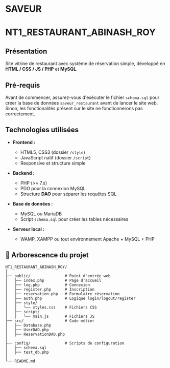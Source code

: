﻿# SAVEUR

# NT1_RESTAURANT_ABINASH_ROY

## Présentation

Site vitrine de restaurant avec système de réservation simple, développé en **HTML / CSS / JS / PHP** et **MySQL**.  

## Pré-requis

Avant de commencer, assurez-vous d'exécuter le fichier `schema.sql` pour créer la base de données `saveur_restaurant` avant de lancer le site web. Sinon, les fonctionalités présent sur le site ne fonctionnerons pas correctement.

## Technologies utilisées

- **Frontend :**
  - HTML5, CSS3 (dossier `/style`)
  - JavaScript natif (dossier `/script`)
  - Responsive et structure simple

- **Backend :**
  - PHP (>= 7.x)
  - PDO pour la connexion MySQL
  - Structure **DAO** pour séparer les requêtes SQL

- **Base de données :**
  - MySQL ou MariaDB
  - Script `schema.sql` pour créer les tables nécessaires

- **Serveur local :**
  - WAMP, XAMPP ou tout environnement Apache + MySQL + PHP

## 📂 Arborescence du projet

```plaintext
NT1_RESTAURANT_ABINASH_ROY/
│
├── public/               # Point d'entrée web
│   ├── index.php         # Page d'accueil
│   ├── log.php           # Connexion
│   ├── register.php      # Inscription
│   ├── reservation.php   # Formulaire réservation
│   ├── auth.php          # Logique login/logout/register
│   ├── style/
│   │   └── styles.css    # Fichiers CSS
│   ├── script/
│   │   └── main.js       # Fichiers JS
├── src/                  # Code métier
│   ├── Database.php
│   ├── UserDAO.php
│   ├── ReservationDAO.php
│
├── config/               # Scripts de configuration
│   ├── schema.sql
│   ├── test_db.php
│
└── README.md
